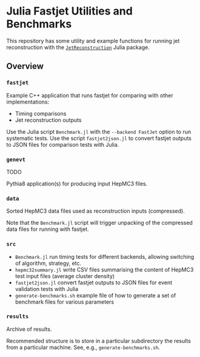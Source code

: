 # Julia Fastjet Utilities and Benchmarks

This repository has some utility and example functions for running jet reconstruction with the [`JetReconstruction`](https://github.com/JuliaHEP/JetReconstruction.jl) Julia package.

## Overview

### `fastjet`

Example C++ application that runs fastjet for comparing with other implementations:

- Timing comparisons
- Jet reconstruction outputs

Use the Julia script `Benchmark.jl` with the `--backend FastJet` option to run
systematic tests. Use the script `fastjet2json.jl` to convert fastjet outputs to
JSON files for comparison tests with Julia.

### `genevt`

TODO

Pythia8 application(s) for producing input HepMC3 files.

### `data`

Sorted HepMC3 data files used as reconstruction inputs (compressed).

Note that the `Benchmark.jl` script will trigger unpacking of the compressed
data files for running with fastjet.

### `src`

- `Benchmark.jl` run timing tests for different backends, allowing switching of
  algorithm, strategy, etc.
- `hepmc32summary.jl` write CSV files summarising the content of HepMC3 test
  input files (average cluster density)
- `fastjet2json.jl` convert fastjet outputs to JSON files for event validation
tests with Julia
- `generate-benchmarks.sh` example file of how to generate a set of benchmark
  files for various parameters

### `results`

Archive of results.

Recommended structure is to store in a particular subdirectory the results from
a particular machine. See, e.g., `generate-benchmarks.sh`.
